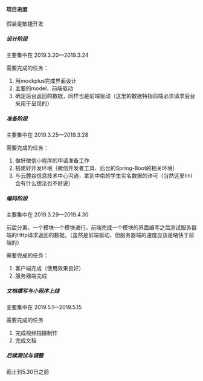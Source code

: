 #### 项目进度

假装是敏捷开发

##### 设计阶段

主要集中在 2019.3.20—2019.3.24

需要完成的任务：

1. 用mockplus完成界面设计
2. 主要的model，前端驱动
3. 确定后台返回的数据，同样也是前端驱动（这里的数据特指前端必须请求后台来用于呈现的）

##### 准备阶段

主要集中在 2019.3.25—2019.3.28

需要完成的任务：

1. 做好微信小程序的申请准备工作
2. 搭建好开发环境（微信开发者工具、后台的Spring-Boot的相关环境）
3. 与云麓谷信息技术中心沟通，拿到中南的学生实名数据的许可（当然这里hhl会有什么想法也不好说）

##### 编码阶段

主要集中在 2019.3.29—2019.4.30

前后分离，一个模块一个模块进行，前端完成一个模块的界面编写之后测试服务器端的Http请求返回的数据。（虽然是前端驱动，但服务器端的速度应该是略快于前端的）

需要完成的任务：

1. 客户端完成（使用效果良好）
2. 服务器端完成

##### 文档撰写与小程序上线

主要集中在 2019.5.1—2019.5.15

需要完成的任务

1. 完成视频拍摄制作
2. 完成文档

##### 后续测试与调整

截止到5.30日之前

